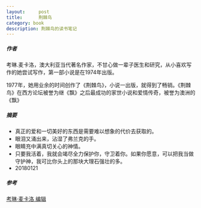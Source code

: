 ```yaml
---
layout:     post
title:      荆棘鸟
category: book
description: 荆棘鸟的读书笔记
---
```


##### 作者

考琳.麦卡洛，澳大利亚当代著名作家，不甘心做一辈子医生和研究，从小喜欢写作的她尝试写作，第一部小说是在1974年出版。

1977年，她用业余的时间创作了《荆棘鸟》，小说一出版，就得到了畅销。《荆棘鸟》在西方论坛被誉为继《飘》之后最成功的家世小说和爱情传奇，被誉为澳洲的《飘》

##### 摘要

- 真正的爱和一切美好的东西是需要难以想象的代价去获取的。
- 眼泪又涌出来，沾湿了弗兰克的手。
- 眼睛充中满真切关心的神情。
- 只要我活着，我就会竭尽全力保护你，守卫着你。如果你愿意，可以把我当做守护神，我可比你头上的那块大理石强壮的多。
- 20180121

##### 参考

[考琳·麦卡洛 编辑](https://baike.baidu.com/item/%E8%80%83%E7%90%B3%C2%B7%E9%BA%A6%E5%8D%A1%E6%B4%9B)